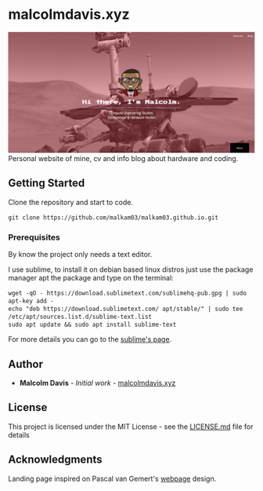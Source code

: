 
malcolmdavis.xyz
=====================

![pageHome](images/pageHome.png)
Personal website of mine, cv and info blog about hardware and coding.

## Getting Started

Clone the repository and start to code.
```
git clone https://github.com/malkam03/malkam03.github.io.git
```

### Prerequisites

By know the project only needs a text editor.


I use sublime, to install it on debian based linux distros just use the package manager apt the package and type on the terminal:
```
wget -qO - https://download.sublimetext.com/sublimehq-pub.gpg | sudo apt-key add -
echo "deb https://download.sublimetext.com/ apt/stable/" | sudo tee /etc/apt/sources.list.d/sublime-text.list
sudo apt update && sudo apt install sublime-text 
```
For more details you can go to the [sublime's page](https://www.sublimetext.com/docs/3/linux_repositories.html).



## Author

* **Malcolm Davis** - *Initial work* - [malcolmdavis.xyz](https://github.com/malkam03/malkam03.github.io)


## License

This project is licensed under the MIT License - see the [LICENSE.md](LICENSE.md) file for details

## Acknowledgments

Landing page inspired on Pascal van Gemert's [webpage](http://www.pascalvangemert.nl/) design.
